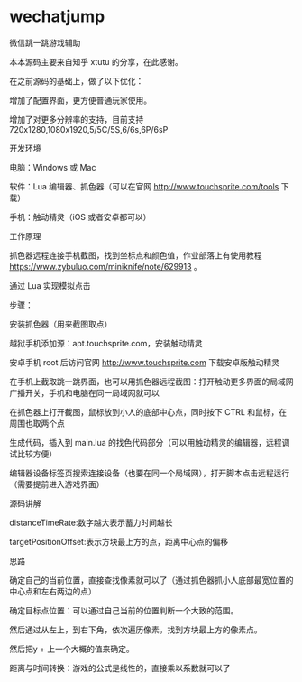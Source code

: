 # wechatjump
微信跳一跳游戏辅助

本本源码主要来自知乎 xtutu 的分享，在此感谢。

在之前源码的基础上，做了以下优化：

增加了配置界面，更方便普通玩家使用。

增加了对更多分辨率的支持，目前支持 720x1280,1080x1920,5/5C/5S,6/6s,6P/6sP

开发环境

电脑：Windows 或 Mac

软件：Lua 编辑器、抓色器（可以在官网 http://www.touchsprite.com/tools 下载）

手机：触动精灵（iOS 或者安卓都可以）

工作原理

抓色器远程连接手机截图，找到坐标点和颜色值，作业部落上有使用教程 https://www.zybuluo.com/miniknife/note/629913 。

通过 Lua 实现模拟点击


步骤：

安装抓色器（用来截图取点）

越狱手机添加源：apt.touchsprite.com，安装触动精灵

安卓手机 root 后访问官网 http://www.touchsprite.com 下载安卓版触动精灵

在手机上截取跳一跳界面，也可以用抓色器远程截图：打开触动更多界面的局域网广播开关，手机和电脑在同一局域网就可以

在抓色器上打开截图，鼠标放到小人的底部中心点，同时按下 CTRL 和鼠标，在周围也取两个点

生成代码，插入到 main.lua 的找色代码部分（可以用触动精灵的编辑器，远程调试比较方便）

编辑器设备标签页搜索连接设备（也要在同一个局域网），打开脚本点击远程运行（需要提前进入游戏界面）

源码讲解

distanceTimeRate:数字越大表示蓄力时间越长

targetPositionOffset:表示方块最上方的点，距离中心点的偏移

思路

确定自己的当前位置，直接查找像素就可以了（通过抓色器抓小人底部最宽位置的中心点和左右两边的点）

确定目标点位置：可以通过自己当前的位置判断一个大致的范围。

然后通过从左上，到右下角，依次遍历像素。找到方块最上方的像素点。

然后把y + 上一个大概的值来确定。

距离与时间转换：游戏的公式是线性的，直接乘以系数就可以了
